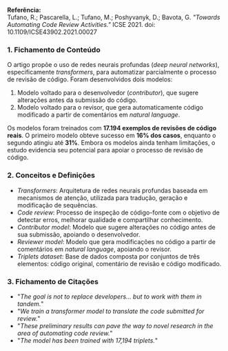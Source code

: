 **Referência:**  
Tufano, R.; Pascarella, L.; Tufano, M.; Poshyvanyk, D.; Bavota, G. *"Towards Automating Code Review Activities."* ICSE 2021. doi: 10.1109/ICSE43902.2021.00027

### 1. Fichamento de Conteúdo
O artigo propõe o uso de redes neurais profundas (*deep neural networks*), especificamente *transformers*, para automatizar parcialmente o processo de revisão de código. Foram desenvolvidos dois modelos:

1. Modelo voltado para o desenvolvedor (*contributor*), que sugere alterações antes da submissão do código.  
2. Modelo voltado para o revisor, que gera automaticamente código modificado a partir de comentários em *natural language*.  

Os modelos foram treinados com **17.194 exemplos de revisões de código reais**. O primeiro modelo obteve sucesso em **16% dos casos**, enquanto o segundo atingiu até **31%**. Embora os modelos ainda tenham limitações, o estudo evidencia seu potencial para apoiar o processo de revisão de código.

### 2. Conceitos e Definições
- *Transformers*: Arquitetura de redes neurais profundas baseada em mecanismos de atenção, utilizada para tradução, geração e modificação de sequências.  
- *Code review*: Processo de inspeção de código-fonte com o objetivo de detectar erros, melhorar qualidade e compartilhar conhecimento.  
- *Contributor model*: Modelo que sugere alterações no código antes de sua submissão, apoiando o desenvolvedor.  
- *Reviewer model*: Modelo que gera modificações no código a partir de comentários em *natural language*, apoiando o revisor.  
- *Triplets dataset*: Base de dados composta por conjuntos de três elementos: código original, comentário de revisão e código modificado.

### 3. Fichamento de Citações
- "*The goal is not to replace developers... but to work with them in tandem.*"  
- "*We train a transformer model to translate the code submitted for review.*"  
- "*These preliminary results can pave the way to novel research in the area of automating code review.*"  
- "*The model has been trained with 17,194 triplets.*"
